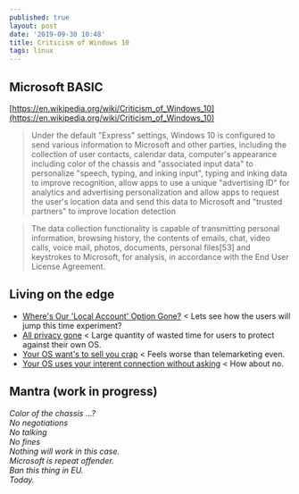 ```yaml
---
published: true
layout: post
date: '2019-09-30 10:48'
title: Criticism of Windows 10
tags: linux 
---
```

## Microsoft BASIC

[https://en.wikipedia.org/wiki/Criticism_of_Windows_10](https://en.wikipedia.org/wiki/Criticism_of_Windows_10)

> Under the default "Express" settings, Windows 10 is configured to send various information to Microsoft and other parties, including the collection of user contacts, calendar data, computer's appearance including color of the chassis and "associated input data" to personalize "speech, typing, and inking input", typing and inking data to improve recognition, allow apps to use a unique "advertising ID" for analytics and advertising personalization and allow apps to request the user's location data and send this data to Microsoft and "trusted partners" to improve location detection

> The data collection functionality is capable of transmitting personal information, browsing history, the contents of emails, chat, video calls, voice mail, photos, documents, personal files[53] and keystrokes to Microsoft, for analysis, in accordance with the End User License Agreement.

## Living on the edge

- [Where's Our 'Local Account' Option Gone?](https://tech.slashdot.org/story/19/09/30/1739212/windows-10-users-fume-microsoft-wheres-our-local-account-option-gone) < Lets see how the users will jump this time experiment?
- [All privacy gone](https://www.eurodns.com/blog/windows-10-privacy-concerns) < Large quantity of wasted time for users to protect against their own OS.
- [Your OS want's to sell you crap](https://www.pcworld.com/article/2975790/how-to-stop-windows-10s-annoying-microsoft-office-ads.html) < Feels worse than telemarketing even.
- [Your OS uses your interent connection without asking](https://www.howtogeek.com/249254/how-to-stop-windows-10-from-using-so-much-data/) < How about no.

## Mantra (work in progress)

*Color of the chassis ...?  
No negotiations  
No talking  
No fines  
Nothing will work in this case.  
Microsoft is repeat offender.  
Ban this thing in EU.  
Today.*
